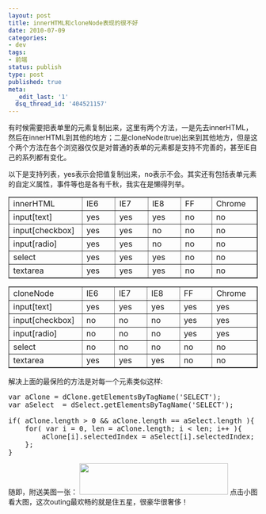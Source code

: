 ```yaml
---
layout: post
title: innerHTML和cloneNode表现的很不好
date: 2010-07-09
categories:
- dev
tags:
- 前端
status: publish
type: post
published: true
meta:
  _edit_last: '1'
  dsq_thread_id: '404521157'
---
```

有时候需要把表单里的元素复制出来，这里有两个方法，一是先去innerHTML，然后在innerHTML到其他的地方；二是cloneNode(true)出来到其他地方，但是这个两个方法在各个浏览器仅仅是对普通的表单的元素都是支持不完善的，甚至IE自己的系列都有变化。

以下是支持列表，yes表示会把值复制出来，no表示不会。其实还有包括表单元素的自定义属性，事件等也是各有千秋，我实在是懒得列举。
<table cellspacing="0" cellpadding="0" border="1">
  <tr>
    <td width="138">innerHTML</td>
    <td width="72">IE6</td>
    <td width="72">IE7</td>
    <td width="72">IE8</td>
    <td width="72">FF</td>
    <td width="88">Chrome</td>
  </tr>
  <tr>
    <td>input[text]</td>
    <td>yes</td>
    <td>yes</td>
    <td>yes</td>
    <td>no</td>
    <td>no</td>
  </tr>
  <tr>
    <td>input[checkbox]</td>
    <td>yes</td>
    <td>yes</td>
    <td>no</td>
    <td>no</td>
    <td>no</td>
  </tr>
  <tr>
    <td>input[radio]</td>
    <td>yes</td>
    <td>yes</td>
    <td>no</td>
    <td>no</td>
    <td>no</td>
  </tr>
  <tr>
    <td>select</td>
    <td>yes</td>
    <td>yes</td>
    <td>yes</td>
    <td>no</td>
    <td>no</td>
  </tr>
  <tr>
    <td>textarea</td>
    <td>yes</td>
    <td>yes</td>
    <td>yes</td>
    <td>no</td>
    <td>no</td>
  </tr>
</table>
<p></p>
<p></p>
<table cellspacing="0" cellpadding="0" border="1">
  <tr>
    <td width="138">cloneNode</td>
    <td width="72">IE6</td>
    <td width="72">IE7</td>
    <td width="72">IE8</td>
    <td width="72">FF</td>
    <td width="88">Chrome</td>
  </tr>
  <tr>
    <td>input[text]</td>
    <td>yes</td>
    <td>yes</td>
    <td>yes</td>
    <td>yes</td>
    <td>yes</td>
  </tr>
  <tr>
    <td>input[checkbox]</td>
    <td>no</td>
    <td>no</td>
    <td>no</td>
    <td>yes</td>
    <td>yes</td>
  </tr>
  <tr>
    <td>input[radio]</td>
    <td>no</td>
    <td>no</td>
    <td>no</td>
    <td>yes</td>
    <td>yes</td>
  </tr>
  <tr>
    <td>select</td>
    <td>no</td>
    <td>no</td>
    <td>no</td>
    <td>no</td>
    <td>no</td>
  </tr>
  <tr>
    <td>textarea</td>
    <td>yes</td>
    <td>yes</td>
    <td>yes</td>
    <td>no</td>
    <td>no</td>
  </tr>
</table>


解决上面的最保险的方法是对每一个元素类似这样:
<pre lang="javascript">
var aClone = dClone.getElementsByTagName('SELECT');
var aSelect	 = dSelect.getElementsByTagName('SELECT');

if( aClone.length > 0 && aClone.length == aSelect.length ){
	for( var i = 0, len = aClone.length; i < len; i++ ){
		aClone[i].selectedIndex = aSelect[i].selectedIndex;
	};
}</pre>
随即，附送美图一张：
<a href="http://www.yeahxj.com/wp-content/uploads/2010-outing.jpg"><img class="alignnone size-medium wp-image-301" title="2010-outing" src="http://www.yeahxj.com/wp-content/uploads/2010-outing-300x63.jpg" alt="" width="300" height="63" /></a>
点击小图看大图，这次outing最欢畅的就是住五星，很豪华很奢侈！

